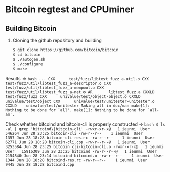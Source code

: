 # Bitcoin regtest and CPUminer

## Building Bitcoin
1. Cloning the github repository and building
    ```bash
    $ git clone https://github.com/bitcoin/bitcoin
    $ cd bitcoin
    $ ./autogen.sh
    $ ./configure
    $ make
    ```

  Results =>
    ```bash
    ...
      CXX      test/fuzz/libtest_fuzz_a-util.o
      CXX      test/fuzz/util/libtest_fuzz_a-descriptor.o
      CXX      test/fuzz/util/libtest_fuzz_a-mempool.o
      CXX      test/fuzz/util/libtest_fuzz_a-net.o
      AR       libtest_fuzz.a
      CXXLD    test/fuzz/fuzz
      CXX      univalue/test/object-object.o
      CXXLD    univalue/test/object
      CXX      univalue/test/unitester-unitester.o
      CXXLD    univalue/test/unitester
    Making all in doc/man
    make[1]: Nothing to be done for `all'.
    make[1]: Nothing to be done for `all-am'.
    ```

  Check whether bitcoind and bitcoin-cli is properly constructed =>
    ```bash
    $ ls -al | grep 'bitcoind\|bitcoin-cli'
    -rwxr-xr-x@   1 ieunmi  User     546264 Jun 28 23:25 bitcoin-cli
    -rw-r--r--    1 ieunmi  User       1357 Jun 28 18:28 bitcoin-cli-res.rc
    -rw-r--r--    1 ieunmi  User      62771 Jun 28 18:28 bitcoin-cli.cpp
    -rw-r--r--@   1 ieunmi  User    3253584 Jun 28 23:25 bitcoin_cli-bitcoin-cli.o
    -rwxr-xr-x@   1 ieunmi  User   15916309 Jun 28 23:25 bitcoind
    -rw-r--r--@   1 ieunmi  User    2154840 Jun 28 23:14 bitcoind-bitcoind.o
    -rw-r--r--    1 ieunmi  User       1344 Jun 28 18:28 bitcoind-res.rc
    -rw-r--r--    1 ieunmi  User       9445 Jun 28 18:28 bitcoind.cpp
    ```
